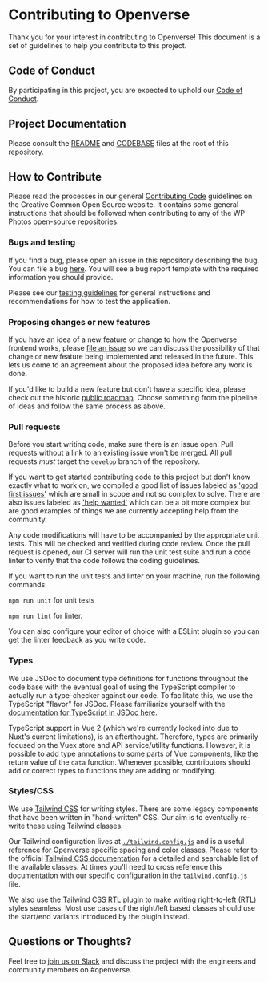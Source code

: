 # Contributing to Openverse

Thank you for your interest in contributing to Openverse! This document is a set of guidelines to help you contribute to this project.

## Code of Conduct

By participating in this project, you are expected to uphold our [Code of Conduct](./CODE_OF_CONDUCT.md).

## Project Documentation

Please consult the [README](./README.md) and [CODEBASE](./CODEBASE.md) files at the root of this repository.

## How to Contribute

Please read the processes in our general [Contributing Code](https://creativecommons.github.io/contributing-code/) guidelines on the Creative Common Open Source website. It contains some general instructions that should be followed when contributing to any of the WP Photos open-source repositories.

### Bugs and testing

If you find a bug, please open an issue in this repository describing the bug. You can file a bug [here](https://github.com/wordpress/openverse-frontend/issues/new?template=bug_report.md). You will see a bug report template with the required information you should provide.

Please see our [testing guidelines](./TESTING_GUIDELINES.md) for general instructions and recommendations for how to test the application.

### Proposing changes or new features

If you have an idea of a new feature or change to how the Openverse frontend works, please [file an issue](https://github.com/wordpress/openverse-frontend/issues/new?template=feature_request.md) so we can discuss the possibility of that change or new feature being implemented and released in the future. This lets us come to an agreement about the proposed idea before any work is done.

If you'd like to build a new feature but don't have a specific idea, please check out the historic [public roadmap](https://docs.google.com/document/d/19yH2V5K4nzWgEXaZhkzD1egzrRayyDdxlzxZOTCm_pc/). Choose something from the pipeline of ideas and follow the same process as above.

### Pull requests

Before you start writing code, make sure there is an issue open. Pull requests without a link to an existing issue won't be merged. All pull requests _must_ target the `develop` branch of the repository.

If you want to get started contributing code to this project but don't know exactly what to work on, we compiled a good list of issues labeled as ['good first issues'](https://github.com/wordpress/openverse-frontend/labels/good%20first%20issue) which are small in scope and not so complex to solve. There are also issues labeled as ['help wanted'](https://github.com/wordpress/openverse-frontend/labels/help%20wanted) which can be a bit more complex but are good examples of things we are currently accepting help from the community.

Any code modifications will have to be accompanied by the appropriate unit tests. This will be checked and verified during code review. Once the pull request is opened, our CI server will run the unit test suite and run a code linter to verify that the code follows the coding guidelines.

If you want to run the unit tests and linter on your machine, run the following commands:

`npm run unit` for unit tests

`npm run lint` for linter.

You can also configure your editor of choice with a ESLint plugin so you can get the linter feedback as you write code.

### Types

We use JSDoc to document type definitions for functions throughout the code base with the eventual goal of using the TypeScript compiler to actually run a type-checker against our code. To facilitate this, we use the TypeScript "flavor" for JSDoc. Please familiarize yourself with the [documentation for TypeScript in JSDoc here](https://www.typescriptlang.org/docs/handbook/jsdoc-supported-types.html).

TypeScript support in Vue 2 (which we're currently locked into due to Nuxt's current limitations), is an afterthought. Therefore, types are primarily focused on the Vuex store and API service/utility functions. However, it is possible to add type annotations to some parts of Vue components, like the return value of the `data` function. Whenever possible, contributors should add or correct types to functions they are adding or modifying.

### Styles/CSS

We use [Tailwind CSS](https://tailwindcss.com/) for writing styles. There are some legacy components that have been written in "hand-written" CSS. Our aim is to eventually re-write these using Tailwind classes.

Our Tailwind configuration lives at [`./tailwind.config.js`](./tailwind.config.js) and is a useful reference for Openverse specific spacing and color classes. Please refer to the official [Tailwind CSS documentation](https://tailwindcss.com/docs) for a detailed and searchable list of the available classes. At times you'll need to cross reference this documentation with our specific configuration in the `tailwind.config.js` file.

We also use the [Tailwind CSS RTL](https://github.com/20lives/tailwindcss-rtl) plugin to make writing [right-to-left (RTL)](https://developer.mozilla.org/en-US/docs/Web/HTML/Global_attributes/dir) styles seamless. Most use cases of the right/left based classes should use the start/end variants introduced by the plugin instead.

## Questions or Thoughts?

Feel free to [join us on Slack](https://make.wordpress.org/chat/) and discuss the project with the engineers and community members on #openverse.

